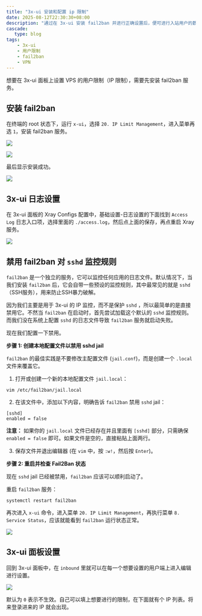 ```yaml
---
title: "3x-ui 安装和配置 ip 限制"
date: 2025-08-12T22:30:30+08:00
description: "通过在 3x-ui 安装 fail2ban 并进行正确设置后，便可进行入站用户的数量和 ip 限制等。"
cascade:
   type: blog
tags: 
    - 3x-ui
    - 用户限制
    - fail2ban
    - VPN
---
```


想要在 3x-ui 面板上设置 VPS 的用户限制（IP 限制），需要先安装 fail2ban 服务。

## 安装 fail2ban

在终端的 root 状态下，运行 `x-ui`，选择 `20. IP Limit Management`，进入菜单再选 `1`，安装 fail2ban 服务。

![](/images/2025/3x-ui-ip-limit-fail2ban-1.png)

![](/images/2025/3x-ui-ip-limit-fail2ban-2.png)

最后显示安装成功。

![](/images/2025/3x-ui-ip-limit-fail2ban-3.png)

## 3x-ui 日志设置

在 3x-ui 面板的 Xray Configs 配置中，基础设置-日志设置的下面找到 `Access Log` 日志入口项，选择里面的 `./access.log`，然后点上面的保存，再点重启 Xray 服务。

![](/images/2025/3x-ui-ip-limit-log.png)
## 禁用 fail2ban 对 `sshd` 监控规则

`fail2ban` 是一个独立的服务，它可以监控任何应用的日志文件。默认情况下，当我们安装 `fail2ban` 后，它会自带一些预设的监控规则，其中最常见的就是 `sshd`（SSH服务），用来防止SSH暴力破解。

因为我们主要是用于 3x-ui 的 IP 监控，而不是保护 `sshd` ，所以最简单的是直接禁用它。不然当 `fail2ban` 在启动时，首先尝试加载这个默认的 `sshd` 监控规则。而我们没在系统上配置 `sshd` 的日志文件导致 `fail2ban` 服务就启动失败。

现在我们配置一下禁用。

**步骤 1: 创建本地配置文件以禁用 sshd jail**

`fail2ban` 的最佳实践是不要修改主配置文件 (`jail.conf`)，而是创建一个 `.local` 文件来覆盖它。

1. 打开或创建一个新的本地配置文件 `jail.local`：
```
vim /etc/fail2ban/jail.local
```

2. 在该文件中，添加以下内容，明确告诉 `fail2ban` 禁用 `sshd` jail：
```
[sshd]
enabled = false
```

**注意：** 如果你的 `jail.local` 文件已经存在并且里面有 `[sshd]` 部分，只需确保 `enabled = false` 即可。如果文件是空的，直接粘贴上面两行。

3. 保存文件并退出编辑器 (在 `vim` 中，按 `:w!`，然后按 `Enter`)。

**步骤 2: 重启并检查 Fail2Ban 状态**

现在 `sshd` jail 已经被禁用，`fail2ban` 应该可以顺利启动了。

重启 `fail2ban` 服务：
```
systemctl restart fail2ban
```

再次进入 `x-ui` 命令，进入菜单 `20. IP Limit Management`，再执行菜单 `8. Service Status`，应该就能看到 `fail2ban` 运行状态正常。

![](/images/2025/3x-ui-ip-limit-fail2ban-4.png)

## 3x-ui 面板设置 

回到 3x-ui 面板中，在 `inbound` 里就可以在每一个想要设置的用户端上进入编辑进行设置。

![](/images/2025/3x-ui-ip-limit-setting.png)

默认为 `0` 表示不生效。自己可以填上想要进行的限制，在下面就有个 IP 列表。将来登录进来的 IP 就会出现。
